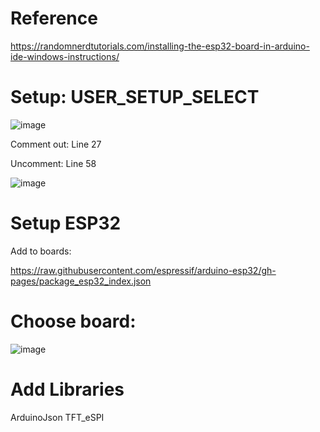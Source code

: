 # Reference

https://randomnerdtutorials.com/installing-the-esp32-board-in-arduino-ide-windows-instructions/

# Setup: USER_SETUP_SELECT

![image](https://github.com/user-attachments/assets/ff4ae782-013c-46eb-97f8-c8718caf1181)

Comment out: Line 27

Uncomment: Line 58

![image](https://github.com/user-attachments/assets/f5631033-2efb-40b1-a6f6-e157fa3b6e8f)

# Setup ESP32

Add to boards:

https://raw.githubusercontent.com/espressif/arduino-esp32/gh-pages/package_esp32_index.json

# Choose board:

![image](https://github.com/user-attachments/assets/2e040ed2-20ee-4198-9be0-a388f0263f6d)

# Add Libraries

ArduinoJson
TFT_eSPI

